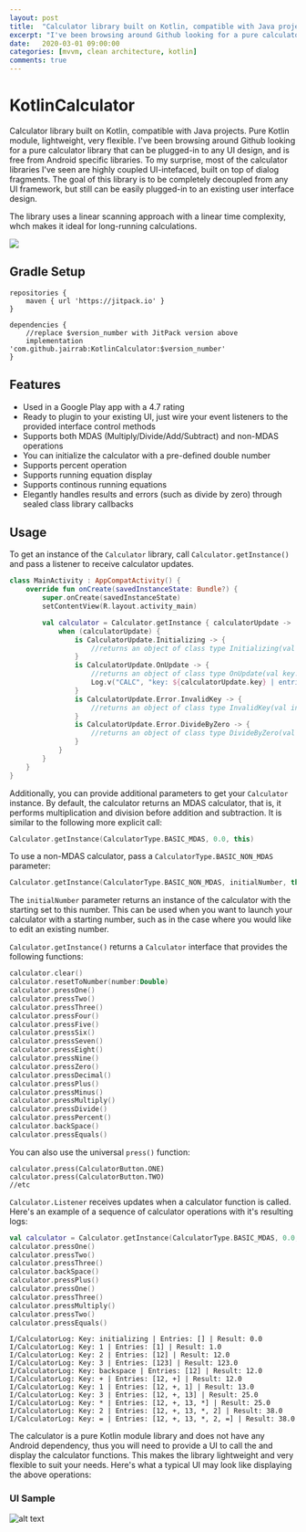 ```yaml
---
layout: post
title:  "Calculator library built on Kotlin, compatible with Java projects. Pure Kotlin module, lightweight, very flexible."
excerpt: "I've been browsing around Github looking for a pure calculator library that can be plugged-in to any UI design, free from Android platform specific libraries. To my surprise, all of the calculator libraries I've seen are highly coupled android libraries, built on top of dialog fragments. The goal of this library is to be completely decoupled from any UI framework, but still can be easily plugged-in to an existing user interface design. The library uses a linear scanning approach with a linear time complexity, which makes it ideal for long-running calculations."
date:   2020-03-01 09:00:00
categories: [mvvm, clean architecture, kotlin]
comments: true
---
```

# KotlinCalculator
Calculator library built on Kotlin, compatible with Java projects. Pure Kotlin module, lightweight, very flexible. I've been browsing around Github looking for a pure calculator library that can be plugged-in to any UI design, and is free from Android specific libraries. To my surprise, most of the calculator libraries I've seen are highly coupled UI-intefaced, built on top of dialog fragments. The goal of this library is to be completely decoupled from any UI framework, but still can be easily plugged-in to an existing user interface design.  

The library uses a linear scanning approach with a linear time complexity, whch makes it ideal for long-running calculations.

[![](https://jitpack.io/v/jairrab/KotlinCalculator.svg)](https://jitpack.io/#jairrab/KotlinCalculator)
## Gradle Setup
```
repositories {
    maven { url 'https://jitpack.io' }
}

dependencies {
    //replace $version_number with JitPack version above
    implementation 'com.github.jairrab:KotlinCalculator:$version_number'
}
```
## Features
* Used in a Google Play app with a 4.7 rating
* Ready to plugin to your existing UI, just wire your event listeners to the provided interface control methods
* Supports both MDAS (Multiply/Divide/Add/Subtract) and non-MDAS operations
* You can initialize the calculator with a pre-defined double number
* Supports percent operation
* Supports running equation display
* Supports continous running equations
* Elegantly handles results and errors (such as divide by zero) through sealed class library callbacks
## Usage
To get an instance of the `Calculator` library, call `Calculator.getInstance()` and pass a listener to receive calculator updates.
```kotlin
class MainActivity : AppCompatActivity() {
    override fun onCreate(savedInstanceState: Bundle?) {
        super.onCreate(savedInstanceState)
        setContentView(R.layout.activity_main)

        val calculator = Calculator.getInstance { calculatorUpdate ->
            when (calculatorUpdate) {
                is CalculatorUpdate.Initializing -> {
                    //returns an object of class type Initializing(val number: Double) 
                }
                is CalculatorUpdate.OnUpdate -> {
                    //returns an object of class type OnUpdate(val key: String?, val entries: List<String>, val result: Double)
                    Log.v("CALC", "key: ${calculatorUpdate.key} | entries: ${calculatorUpdate.entries} | result: ${calculatorUpdate.result}")
                }
                is CalculatorUpdate.Error.InvalidKey -> {
                    //returns an object of class type InvalidKey(val invalidKeyType: InvalidKeyType)
                }
                is CalculatorUpdate.Error.DivideByZero -> {
                    //returns an object of class type DivideByZero(val key: String?, val entries: List<String>)
                }
            }
        }
    }
}
```
Additionally, you can provide additional parameters to get your `Calculator` instance. By default, the calculator returns an MDAS calculator, that is, it performs multiplication and division before addition and subtraction. It is similar to the following more explicit call:
```kotlin
Calculator.getInstance(CalculatorType.BASIC_MDAS, 0.0, this)
```
To use a non-MDAS calculator, pass a `CalculatorType.BASIC_NON_MDAS` parameter:
```kotlin
Calculator.getInstance(CalculatorType.BASIC_NON_MDAS, initialNumber, this)
```
The `initialNumber` parameter returns an instance of the calculator with the starting set to this number. This can be used when you want to launch your calculator with a starting number, such as in the case where you would like to edit an existing number.

`Calculator.getInstance()` returns a `Calculator` interface that provides the following functions:
```kotlin
calculator.clear()
calculator.resetToNumber(number:Double)
calculator.pressOne()
calculator.pressTwo()
calculator.pressThree()
calculator.pressFour()
calculator.pressFive()
calculator.pressSix()
calculator.pressSeven()
calculator.pressEight()
calculator.pressNine()
calculator.pressZero()
calculator.pressDecimal()
calculator.pressPlus()
calculator.pressMinus()
calculator.pressMultiply()
calculator.pressDivide()
calculator.pressPercent()
calculator.backSpace()
calculator.pressEquals()
```
You can also use the universal `press()` function:
```
calculator.press(CalculatorButton.ONE)
calculator.press(CalculatorButton.TWO)
//etc
```
`Calculator.Listener` receives updates when a calculator function is called. Here's an example of a sequence of calculator operations with it's resulting logs:
```kotlin
val calculator = Calculator.getInstance(CalculatorType.BASIC_MDAS, 0.0, this)
calculator.pressOne()
calculator.pressTwo()
calculator.pressThree()
calculator.backSpace()
calculator.pressPlus()
calculator.pressOne()
calculator.pressThree()
calculator.pressMultiply()
calculator.pressTwo()
calculator.pressEquals()
```
```
I/CalculatorLog: Key: initializing | Entries: [] | Result: 0.0
I/CalculatorLog: Key: 1 | Entries: [1] | Result: 1.0
I/CalculatorLog: Key: 2 | Entries: [12] | Result: 12.0
I/CalculatorLog: Key: 3 | Entries: [123] | Result: 123.0
I/CalculatorLog: Key: backspace | Entries: [12] | Result: 12.0
I/CalculatorLog: Key: + | Entries: [12, +] | Result: 12.0
I/CalculatorLog: Key: 1 | Entries: [12, +, 1] | Result: 13.0
I/CalculatorLog: Key: 3 | Entries: [12, +, 13] | Result: 25.0
I/CalculatorLog: Key: * | Entries: [12, +, 13, *] | Result: 25.0
I/CalculatorLog: Key: 2 | Entries: [12, +, 13, *, 2] | Result: 38.0
I/CalculatorLog: Key: = | Entries: [12, +, 13, *, 2, =] | Result: 38.0
```
The calculator is a pure Kotlin module library and does not have any Android dependency, thus you will need to provide a UI to call the and display the calculator functions. This makes the library lightweight and very flexible to suit your needs. Here's what a typical UI may look like displaying the above operations:
### UI Sample
![alt text](calculator_ui_sample.png)
